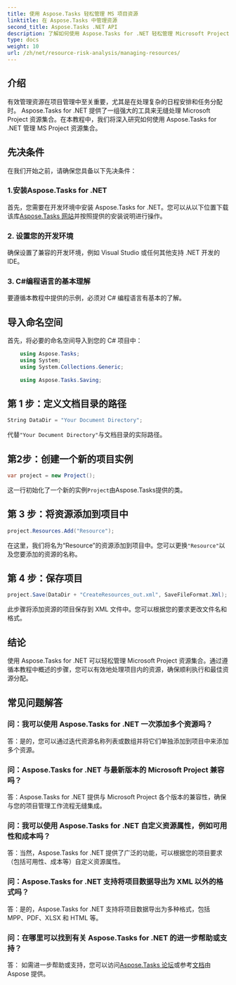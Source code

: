```yaml
---
title: 使用 Aspose.Tasks 轻松管理 MS 项目资源
linktitle: 在 Aspose.Tasks 中管理资源
second_title: Aspose.Tasks .NET API
description: 了解如何使用 Aspose.Tasks for .NET 轻松管理 Microsoft Project 资源集合。提高生产力并简化项目工作流程。
type: docs
weight: 10
url: /zh/net/resource-risk-analysis/managing-resources/
---
```

## 介绍
有效管理资源在项目管理中至关重要，尤其是在处理复杂的日程安排和任务分配时。 Aspose.Tasks for .NET 提供了一组强大的工具来无缝处理 Microsoft Project 资源集合。在本教程中，我们将深入研究如何使用 Aspose.Tasks for .NET 管理 MS Project 资源集合。
## 先决条件
在我们开始之前，请确保您具备以下先决条件：
### 1.安装Aspose.Tasks for .NET
首先，您需要在开发环境中安装 Aspose.Tasks for .NET。您可以从以下位置下载该库[Aspose.Tasks 网站](https://releases.aspose.com/tasks/net/)并按照提供的安装说明进行操作。
### 2. 设置您的开发环境
确保设置了兼容的开发环境，例如 Visual Studio 或任何其他支持 .NET 开发的 IDE。
### 3. C#编程语言的基本理解
要遵循本教程中提供的示例，必须对 C# 编程语言有基本的了解。

## 导入命名空间
首先，将必要的命名空间导入到您的 C# 项目中：
```csharp
    using Aspose.Tasks;
    using System;
    using System.Collections.Generic;
    
    using Aspose.Tasks.Saving;
```

## 第 1 步：定义文档目录的路径
```csharp
String DataDir = "Your Document Directory";
```
代替`"Your Document Directory"`与文档目录的实际路径。
## 第2步：创建一个新的项目实例
```csharp
var project = new Project();
```
这一行初始化了一个新的实例`Project`由Aspose.Tasks提供的类。
## 第 3 步：将资源添加到项目中
```csharp
project.Resources.Add("Resource");
```
在这里，我们将名为“Resource”的资源添加到项目中。您可以更换`"Resource"`以及您要添加的资源的名称。
## 第 4 步：保存项目
```csharp
project.Save(DataDir + "CreateResources_out.xml", SaveFileFormat.Xml);
```
此步骤将添加资源的项目保存到 XML 文件中。您可以根据您的要求更改文件名和格式。

## 结论
使用 Aspose.Tasks for .NET 可以轻松管理 Microsoft Project 资源集合。通过遵循本教程中概述的步骤，您可以有效地处理项目内的资源，确保顺利执行和最佳资源分配。
## 常见问题解答
### 问：我可以使用 Aspose.Tasks for .NET 一次添加多个资源吗？
答：是的，您可以通过迭代资源名称列表或数组并将它们单独添加到项目中来添加多个资源。
### 问：Aspose.Tasks for .NET 与最新版本的 Microsoft Project 兼容吗？
答：Aspose.Tasks for .NET 提供与 Microsoft Project 各个版本的兼容性，确保与您的项目管理工作流程无缝集成。
### 问：我可以使用 Aspose.Tasks for .NET 自定义资源属性，例如可用性和成本吗？
答：当然，Aspose.Tasks for .NET 提供了广泛的功能，可以根据您的项目要求（包括可用性、成本等）自定义资源属性。
### 问：Aspose.Tasks for .NET 支持将项目数据导出为 XML 以外的格式吗？
答：是的，Aspose.Tasks for .NET 支持将项目数据导出为多种格式，包括 MPP、PDF、XLSX 和 HTML 等。
### 问：在哪里可以找到有关 Aspose.Tasks for .NET 的进一步帮助或支持？
答： 如需进一步帮助或支持，您可以访问[Aspose.Tasks 论坛](https://forum.aspose.com/c/tasks/15)或参考[文档](https://reference.aspose.com/tasks/net/)由 Aspose 提供。
